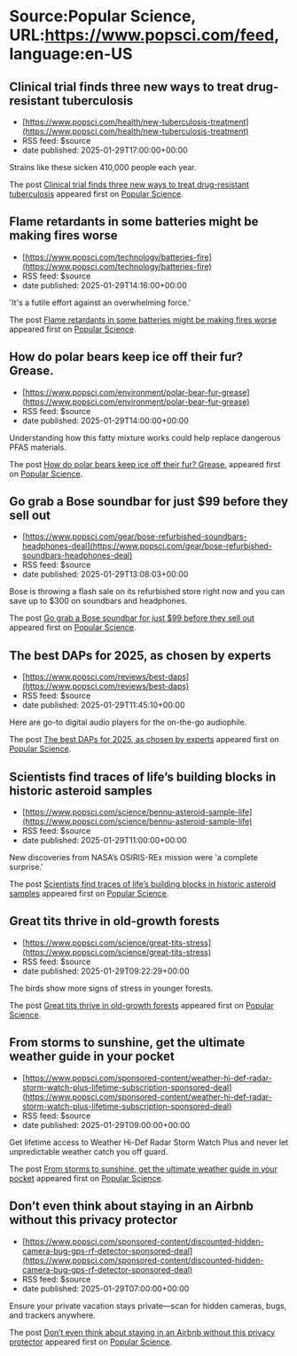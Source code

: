 # Source:Popular Science, URL:https://www.popsci.com/feed, language:en-US

## Clinical trial finds three new ways to treat drug-resistant tuberculosis
 - [https://www.popsci.com/health/new-tuberculosis-treatment](https://www.popsci.com/health/new-tuberculosis-treatment)
 - RSS feed: $source
 - date published: 2025-01-29T17:00:00+00:00

<p>Strains like these sicken 410,000 people each year.</p>
<p>The post <a href="https://www.popsci.com/health/new-tuberculosis-treatment/">Clinical trial finds three new ways to treat drug-resistant tuberculosis</a> appeared first on <a href="https://www.popsci.com">Popular Science</a>.</p>

## Flame retardants in some batteries might be making fires worse
 - [https://www.popsci.com/technology/batteries-fire](https://www.popsci.com/technology/batteries-fire)
 - RSS feed: $source
 - date published: 2025-01-29T14:16:00+00:00

<p>'It's a futile effort against an overwhelming force.'</p>
<p>The post <a href="https://www.popsci.com/technology/batteries-fire/">Flame retardants in some batteries might be making fires worse</a> appeared first on <a href="https://www.popsci.com">Popular Science</a>.</p>

## How do polar bears keep ice off their fur? Grease.
 - [https://www.popsci.com/environment/polar-bear-fur-grease](https://www.popsci.com/environment/polar-bear-fur-grease)
 - RSS feed: $source
 - date published: 2025-01-29T14:00:00+00:00

<p>Understanding how this fatty mixture works could help replace dangerous PFAS materials.</p>
<p>The post <a href="https://www.popsci.com/environment/polar-bear-fur-grease/">How do polar bears keep ice off their fur? Grease.</a> appeared first on <a href="https://www.popsci.com">Popular Science</a>.</p>

## Go grab a Bose soundbar for just $99 before they sell out
 - [https://www.popsci.com/gear/bose-refurbished-soundbars-headphones-deal](https://www.popsci.com/gear/bose-refurbished-soundbars-headphones-deal)
 - RSS feed: $source
 - date published: 2025-01-29T13:08:03+00:00

<p>Bose is throwing a flash sale on its refurbished store right now and you can save up to $300 on soundbars and headphones.</p>
<p>The post <a href="https://www.popsci.com/gear/bose-refurbished-soundbars-headphones-deal/">Go grab a Bose soundbar for just $99 before they sell out</a> appeared first on <a href="https://www.popsci.com">Popular Science</a>.</p>

## The best DAPs for 2025, as chosen by experts
 - [https://www.popsci.com/reviews/best-daps](https://www.popsci.com/reviews/best-daps)
 - RSS feed: $source
 - date published: 2025-01-29T11:45:10+00:00

<p>Here are go-to digital audio players for the on-the-go audiophile.</p>
<p>The post <a href="https://www.popsci.com/reviews/best-daps/">The best DAPs for 2025, as chosen by experts</a> appeared first on <a href="https://www.popsci.com">Popular Science</a>.</p>

## Scientists find traces of life’s building blocks in historic asteroid samples
 - [https://www.popsci.com/science/bennu-asteroid-sample-life](https://www.popsci.com/science/bennu-asteroid-sample-life)
 - RSS feed: $source
 - date published: 2025-01-29T11:00:00+00:00

<p>New discoveries from NASA’s OSIRIS-REx mission were 'a complete surprise.'</p>
<p>The post <a href="https://www.popsci.com/science/bennu-asteroid-sample-life/">Scientists find traces of life&#8217;s building blocks in historic asteroid samples</a> appeared first on <a href="https://www.popsci.com">Popular Science</a>.</p>

## Great tits thrive in old-growth forests
 - [https://www.popsci.com/science/great-tits-stress](https://www.popsci.com/science/great-tits-stress)
 - RSS feed: $source
 - date published: 2025-01-29T09:22:29+00:00

<p>The birds show more signs of stress in younger forests.</p>
<p>The post <a href="https://www.popsci.com/science/great-tits-stress/">Great tits thrive in old-growth forests</a> appeared first on <a href="https://www.popsci.com">Popular Science</a>.</p>

## From storms to sunshine, get the ultimate weather guide in your pocket
 - [https://www.popsci.com/sponsored-content/weather-hi-def-radar-storm-watch-plus-lifetime-subscription-sponsored-deal](https://www.popsci.com/sponsored-content/weather-hi-def-radar-storm-watch-plus-lifetime-subscription-sponsored-deal)
 - RSS feed: $source
 - date published: 2025-01-29T09:00:00+00:00

<p>Get lifetime access to Weather Hi-Def Radar Storm Watch Plus and never let unpredictable weather catch you off guard.</p>
<p>The post <a href="https://www.popsci.com/sponsored-content/weather-hi-def-radar-storm-watch-plus-lifetime-subscription-sponsored-deal/">From storms to sunshine, get the ultimate weather guide in your pocket</a> appeared first on <a href="https://www.popsci.com">Popular Science</a>.</p>

## Don’t even think about staying in an Airbnb without this privacy protector
 - [https://www.popsci.com/sponsored-content/discounted-hidden-camera-bug-gps-rf-detector-sponsored-deal](https://www.popsci.com/sponsored-content/discounted-hidden-camera-bug-gps-rf-detector-sponsored-deal)
 - RSS feed: $source
 - date published: 2025-01-29T07:00:00+00:00

<p>Ensure your private vacation stays private—scan for hidden cameras, bugs, and trackers anywhere.</p>
<p>The post <a href="https://www.popsci.com/sponsored-content/discounted-hidden-camera-bug-gps-rf-detector-sponsored-deal/">Don’t even think about staying in an Airbnb without this privacy protector</a> appeared first on <a href="https://www.popsci.com">Popular Science</a>.</p>

